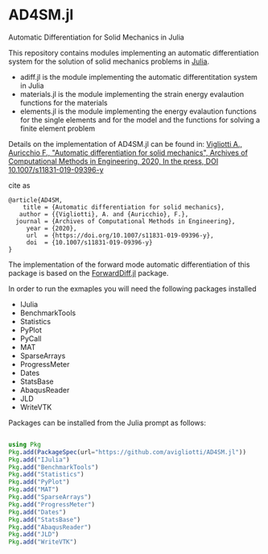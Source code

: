 # AD4SM.jl
Automatic Differentiation for Solid Mechanics in Julia

This repository contains modules implementing an automatic differentiation system for the solution of solid mechanics problems in [Julia](https://github.com/JuliaLang/julia).

- adiff.jl			 is the module implementing the automatic differentitation system in Julia
- materials.jl   is the module implementing the strain energy evalaution functions for the materials
- elements.jl    is the module implementing the energy evalaution functions for the single elements and for the model and the functions for solving a finite element problem

Details on the implementation of AD4SM.jl can be found in: 
[Vigliotti A., Auricchio F., "Automatic differentiation for solid mechanics", Archives of Computational Methods in Engineering, 2020, In the press, DOI 10.1007/s11831-019-09396-y](https://rdcu.be/b0yx2)

cite as
```
@article{AD4SM,
    title = {Automatic differentiation for solid mechanics},
   author = {{Vigliotti}, A. and {Auricchio}, F.},
  journal = {Archives of Computational Methods in Engineering},
     year = {2020},
     url  = {https://doi.org/10.1007/s11831-019-09396-y},
     doi  = {10.1007/s11831-019-09396-y}
}
```

The implementation of the forward mode automatic differentiation of this package is based on the [ForwardDiff.jl](https://github.com/JuliaDiff/ForwardDiff.jl) package.

In order to run the exmaples you will need the following packages installed

  - IJulia
  - BenchmarkTools
  - Statistics
  - PyPlot
  - PyCall
  - MAT
  - SparseArrays
  - ProgressMeter
  - Dates
  - StatsBase
  - AbaqusReader
  - JLD
  - WriteVTK

Packages can be installed from the Julia prompt as follows:
```Julia

using Pkg
Pkg.add(PackageSpec(url="https://github.com/avigliotti/AD4SM.jl"))
Pkg.add("IJulia")
Pkg.add("BenchmarkTools")
Pkg.add("Statistics")
Pkg.add("PyPlot")
Pkg.add("MAT")
Pkg.add("SparseArrays")
Pkg.add("ProgressMeter")
Pkg.add("Dates")
Pkg.add("StatsBase")
Pkg.add("AbaqusReader")
Pkg.add("JLD")
Pkg.add("WriteVTK")

```

